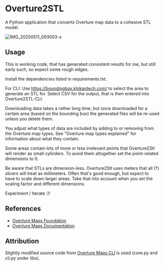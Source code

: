 # Overture2STL

A Python application that converts Overture map data to a cohesive STL model.

![IMG_20250511_093003-s](https://github.com/user-attachments/assets/c81e3633-2c0e-4e5e-a607-4f73b2dcbaba)

## Usage

This is working code, that has generated consistent results for me, but still early such, so expect some rough edges.

Install the dependencies listed in requirements.txt.

For CLI: Use https://boundingbox.klokantech.com/ to select the area to generate an STL for. Select CSV for the output, that is then entered into Overture2STL-CLI.

Downloading data takes a rather long time, but once downloaded for a certain area (based on the bounding box) the generated files will be re-used unless you delete them.

You adjust what types of data are included by adding to or removing from the Overture map types. See "Overture map types explained" for information about what they contain.

Some areas contain lots of more or less irrelevant points that Overture2Stl will render as small cylinders. To avoid them altogether set the point-related dimensions to 0.

Be aware that STLs are dimension-less. Overture2Stl uses meters that all (?) slicers will treat as millimeters. Often that's good enough, but expect to have to scale down larger areas. Take that into account when you set the scaling factor and  different dimensions.

Experiment / Iterate :)!

## References

- [Overture Maps Foundation](https://overturemaps.org/)
- [Overture Maps Documentation](https://docs.overturemaps.org/)

## Attribution

Slightly modified source code from [Overture Maps CLI](https://github.com/OvertureMaps/overturemaps-py) is used (core.py and cli.py under libs).
